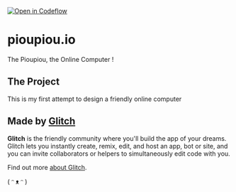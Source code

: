 [![Open in Codeflow](https://developer.stackblitz.com/img/open_in_codeflow.svg)](https:///pr.new/bibisixtynine/pioupiou.io)


# pioupiou.io

The Pioupiou, the Online Computer !

## The Project

This is my first attempt to design a friendly online computer

## Made by [Glitch](https://glitch.com/)

**Glitch** is the friendly community where you'll build the app of your dreams. Glitch lets you instantly create, remix, edit, and host an app, bot or site, and you can invite collaborators or helpers to simultaneously edit code with you.

Find out more [about Glitch](https://glitch.com/about).

( ᵔ ᴥ ᵔ )
